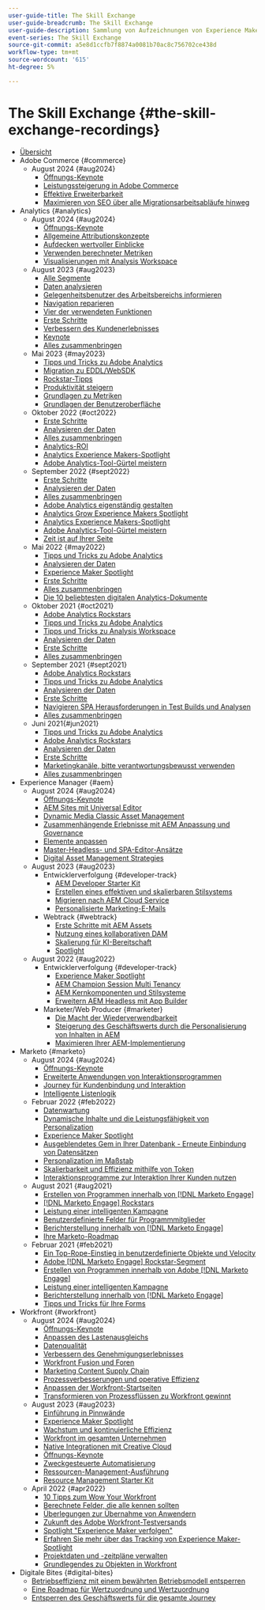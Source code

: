 ```yaml
---
user-guide-title: The Skill Exchange
user-guide-breadcrumb: The Skill Exchange
user-guide-description: Sammlung von Aufzeichnungen von Experience Makers The Skill Exchange
event-series: The Skill Exchange
source-git-commit: a5e8d1ccfb7f8874a0081b70ac8c756702ce438d
workflow-type: tm+mt
source-wordcount: '615'
ht-degree: 5%

---
```



# The Skill Exchange {#the-skill-exchange-recordings}

+ [Übersicht](overview.md)
+ Adobe Commerce {#commerce}
   + August 2024 {#aug2024}
      + [Öffnungs-Keynote](workfront/aug2024/keynote.md)
      + [Leistungssteigerung in Adobe Commerce](commerce/aug2024/commerce-performance.md)
      + [Effektive Erweiterbarkeit](commerce/aug2024/extensibility.md)
      + [Maximieren von SEO über alle Migrationsarbeitsabläufe hinweg](commerce/aug2024/seo-migration-workflows.md)
+ Analytics {#analytics}
   + August 2024 {#aug2024}
      + [Öffnungs-Keynote](analytics/aug2024/keynote.md)
      + [Allgemeine Attributionskonzepte](analytics/aug2024/attribution-concepts.md)
      + [Aufdecken wertvoller Einblicke](analytics/aug2024/uncover-valuable-insights.md)
      + [Verwenden berechneter Metriken](analytics/aug2024/calculated-metrics.md)
      + [Visualisierungen mit Analysis Workspace](analytics/aug2024/spotlight-visualizations.md)
   + August 2023 {#aug2023}
      + [Alle Segmente](analytics/aug2023/spotlight-segments.md)
      + [Daten analysieren](analytics/aug2023/analyze-the-data.md)
      + [Gelegenheitsbenutzer des Arbeitsbereichs informieren](analytics/aug2023/spotlight-workspace-user.md)
      + [Navigation reparieren](analytics/aug2023/fix-navigation.md)
      + [Vier der verwendeten Funktionen](analytics/aug2023/data-analysis.md)
      + [Erste Schritte](analytics/aug2023/getting-started.md)
      + [Verbessern des Kundenerlebnisses](analytics/aug2023/anti-conversion.md)
      + [Keynote](analytics/aug2023/keynote.md)
      + [Alles zusammenbringen](analytics/aug2023/putting-together.md)
   + Mai 2023 {#may2023}
      + [Tipps und Tricks zu Adobe Analytics](analytics/may2023/tips-and-tricks.md)
      + [Migration zu EDDL/WebSDK](analytics/may2023/migrate.md)
      + [Rockstar-Tipps](analytics/may2023/rockstar-tips.md)
      + [Produktivität steigern](analytics/may2023/productivity.md)
      + [Grundlagen zu Metriken](analytics/may2023/metrics.md)
      + [Grundlagen der Benutzeroberfläche](analytics/may2023/user-interface.md)
   + Oktober 2022 {#oct2022}
      + [Erste Schritte](analytics/oct2022/getting-started.md)
      + [Analysieren der Daten](analytics/oct2022/analyzing-the-data.md)
      + [Alles zusammenbringen](analytics/oct2022/putting-it-all-together.md)
      + [Analytics-ROI](analytics/oct2022/analytics-roi.md)
      + [Analytics Experience Makers-Spotlight](analytics/oct2022/spotlight.md)
      + [Adobe Analytics-Tool-Gürtel meistern](analytics/oct2022/toolbelt.md)
   + September 2022 {#sept2022}
      + [Erste Schritte](analytics/sept2022/getting-started.md)
      + [Analysieren der Daten](analytics/sept2022/analyzing-the-data.md)
      + [Alles zusammenbringen](analytics/sept2022/putting-it-all-together.md)
      + [Adobe Analytics eigenständig gestalten](analytics/sept2022/making-analytics-your-own.md)
      + [Analytics Grow Experience Makers Spotlight](analytics/sept2022/grow-spotlight.md)
      + [Analytics Experience Makers-Spotlight](analytics/sept2022/learn-spotlight.md)
      + [Adobe Analytics-Tool-Gürtel meistern](analytics/sept2022/toolbelt.md)
      + [Zeit ist auf Ihrer Seite](analytics/sept2022/time-is-on-your-side.md)
   + Mai 2022 {#may2022}
      + [Tipps und Tricks zu Adobe Analytics](analytics/may2022/tips-and-tricks.md)
      + [Analysieren der Daten](analytics/may2022/analyze-data.md)
      + [Experience Maker Spotlight](analytics/may2022/experience-makers-spotlight.md)
      + [Erste Schritte](analytics/may2022/getting-started.md)
      + [Alles zusammenbringen](analytics/may2022/putting-all-together.md)
      + [Die 10 beliebtesten digitalen Analytics-Dokumente](analytics/may2022/top-ten.md)
   + Oktober 2021 {#oct2021}
      + [Adobe Analytics Rockstars](analytics/oct2021/analytics-rockstars.md)
      + [Tipps und Tricks zu Adobe Analytics](analytics/oct2021/tips-and-tricks.md)
      + [Tipps und Tricks zu Analysis Workspace](analytics/oct2021/analysis-workspace-tips-and-tricks.md)
      + [Analysieren der Daten](analytics/oct2021/analyze-data.md)
      + [Erste Schritte](analytics/oct2021/getting-started.md)
      + [Alles zusammenbringen](analytics/oct2021/putting-all-together.md)
   + September 2021 {#sept2021}
      + [Adobe Analytics Rockstars](analytics/sept2021/analytics-rockstars.md)
      + [Tipps und Tricks zu Adobe Analytics](analytics/sept2021/tips-and-tricks.md)
      + [Analysieren der Daten](analytics/sept2021/analyze-data.md)
      + [Erste Schritte](analytics/sept2021/getting-started.md)
      + [Navigieren SPA Herausforderungen in Test Builds und Analysen](analytics/sept2021/navigate-spa.md)
      + [Alles zusammenbringen](analytics/sept2021/putting-all-together.md)
   + Juni 2021{#jun2021}
      + [Tipps und Tricks zu Adobe Analytics](analytics/jun2021/tips-and-tricks.md)
      + [Adobe Analytics Rockstars](analytics/jun2021/analytics-rockstars.md)
      + [Analysieren der Daten](analytics/jun2021/analyze-data.md)
      + [Erste Schritte](analytics/jun2021/getting-started.md)
      + [Marketingkanäle, bitte verantwortungsbewusst verwenden](analytics/jun2021/marketing-channels.md)
      + [Alles zusammenbringen](analytics/jun2021/putting-all-together.md)
+ Experience Manager {#aem}
   + August 2024 {#aug2024}
      + [Öffnungs-Keynote](aem/aug2024/keynote.md)
      + [AEM Sites mit Universal Editor](aem/aug2024/universal-editor.md)
      + [Dynamic Media Classic Asset Management](aem/aug2024/dmc-asset-management.md)
      + [Zusammenhängende Erlebnisse mit AEM Anpassung und Governance](aem/aug2024/customize-elements.md)
      + [Elemente anpassen](aem/aug2024/customize-elements.md)
      + [Master-Headless- und SPA-Editor-Ansätze](aem/aug2024/headless-spa-editor.md)
      + [Digital Asset Management Strategies](aem/aug2024/spotlight-dam-strategies.md)
   + August 2023 {#aug2023}
      + Entwicklerverfolgung {#developer-track}
         + [AEM Developer Starter Kit](aem/aug2023/deploy-new-project.md)
         + [Erstellen eines effektiven und skalierbaren Stilsystems](aem/aug2023/scalable-style-system.md)
         + [Migrieren nach AEM Cloud Service](aem/aug2023/migrate-to-aemcs.md)
         + [Personalisierte Marketing-E-Mails](aem/aug2023/personalized-marketing-emails.md)
      + Webtrack {#webtrack}
         + [Erste Schritte mit AEM Assets](aem/aug2023/getting-started-aem-assets.md)
         + [Nutzung eines kollaborativen DAM](aem/aug2023/collaborative-dam.md)
         + [Skalierung für KI-Bereitschaft](aem/aug2023/metadata.md)
         + [Spotlight](aem/aug2023/spotlight.md)
   + August 2022 {#aug2022}
      + Entwicklerverfolgung {#developer-track}
         + [Experience Maker Spotlight](aem/aug2022/spotlight.md)
         + [AEM Champion Session Multi Tenancy](aem/aug2022/multi-tenancy.md)
         + [AEM Kernkomponenten und Stilsysteme](aem/aug2022/core-components.md)
         + [Erweitern AEM Headless mit App Builder](aem/aug2022/app-builder.md)
      + Marketer/Web Producer {#marketer}
         + [Die Macht der Wiederverwendbarkeit](aem/aug2022/reusability.md)
         + [Steigerung des Geschäftswerts durch die Personalisierung von Inhalten in AEM](aem/aug2022/personalization.md)
         + [Maximieren Ihrer AEM-Implementierung](aem/aug2022/implementation.md)
+ Marketo {#marketo}
   + August 2024 {#aug2024}
      + [Öffnungs-Keynote](marketo/aug2024/keynote.md)
      + [Erweiterte Anwendungen von Interaktionsprogrammen](marketo/aug2024/advanced-applications-engagment-programs.md)
      + [Journey für Kundenbindung und Interaktion](marketo/aug2024/retention-engagement-journey.md)
      + [Intelligente Listenlogik](marketo/aug2024/smart-list-logic.md)
   + Februar 2022 {#feb2022}
      + [Datenwartung](marketo/feb2022/data-maintenance.md)
      + [Dynamische Inhalte und die Leistungsfähigkeit von Personalization](marketo/feb2022/dynamic-content.md)
      + [Experience Maker Spotlight](marketo/feb2022/experience-makers-spotlight.md)
      + [Ausgeblendetes Gem in Ihrer Datenbank - Erneute Einbindung von Datensätzen](marketo/feb2022/hidden-gems.md)
      + [Personalization im Maßstab](marketo/feb2022/personalization-at-scale.md)
      + [Skalierbarkeit und Effizienz mithilfe von Token](marketo/feb2022/using-tokens.md)
      + [Interaktionsprogramme zur Interaktion Ihrer Kunden nutzen](marketo/feb2022/utilize-engagement-programs.md)
   + August 2021 {#aug2021}
      + [Erstellen von Programmen innerhalb von [!DNL Marketo Engage]](marketo/aug2021/create-programs.md)
      + [[!DNL Marketo Engage] Rockstars](marketo/aug2021/engage-rockstars.md)
      + [Leistung einer intelligenten Kampagne](marketo/aug2021/smart-campaign.md)
      + [Benutzerdefinierte Felder für Programmmitglieder](marketo/aug2021/program-member-custom-fields.md)
      + [Berichterstellung innerhalb von [!DNL Marketo Engage]](marketo/aug2021/reporting.md)
      + [Ihre Marketo-Roadmap](marketo/aug2021/marketo-roadmap.md)
   + Februar 2021 {#feb2021}
      + [Ein Top-Rope-Einstieg in benutzerdefinierte Objekte und Velocity](marketo/feb2021/custom-objects.md)
      + [Adobe [!DNL Marketo Engage]  Rockstar-Segment](marketo/feb2021/rockstar.md)
      + [Erstellen von Programmen innerhalb von Adobe [!DNL Marketo Engage]](marketo/feb2021/create-programs.md)
      + [Leistung einer intelligenten Kampagne](marketo/feb2021/power-of-smart-campaign.md)
      + [Berichterstellung innerhalb von [!DNL Marketo Engage]](marketo/feb2021/reporting-within-marketo.md)
      + [Tipps und Tricks für Ihre Forms](marketo/feb2021/forms-tips-and-tricks.md)
+ Workfront {#workfront}
   + August 2024 {#aug2024}
      + [Öffnungs-Keynote](workfront/aug2024/keynote.md)
      + [Anpassen des Lastenausgleichs](workfront/aug2024/workload-balancer.md)
      + [Datenqualität](workfront/aug2024/data-quality.md)
      + [Verbessern des Genehmigungserlebnisses](workfront/aug2024/approval-experience.md)
      + [Workfront Fusion und Foren](workfront/aug2024/fusion-boards.md)
      + [Marketing Content Supply Chain](workfront/aug2024/content-supply-chain.md)
      + [Prozessverbesserungen und operative Effizienz](workfront/aug2024/spotlight-process-operations.md)
      + [Anpassen der Workfront-Startseiten](workfront/aug2024/tailoring-homepages.md)
      + [Transformieren von Prozessflüssen zu Workfront gewinnt](workfront/aug2024/spotlight-process-flows.md)
   + August 2023 {#aug2023}
      + [Einführung in Pinnwände](workfront/aug2023/introduction-to-boards.md)
      + [Experience Maker Spotlight](workfront/aug2023/spotlight.md)
      + [Wachstum und kontinuierliche Effizienz](workfront/aug2023/growth-continued-efficiencies.md)
      + [Workfront im gesamten Unternehmen](workfront/aug2023/workfront-across-enterprise.md)
      + [Native Integrationen mit Creative Cloud](workfront/aug2023/native-integtrations.md)
      + [Öffnungs-Keynote](workfront/aug2023/opening-keynote.md)
      + [Zweckgesteuerte Automatisierung](workfront/aug2023/automations.md)
      + [Ressourcen-Management-Ausführung](workfront/aug2023/resource-management-burnout.md)
      + [Resource Management Starter Kit](workfront/aug2023/resource-management-starter-kit.md)
   + April 2022 {#apr2022}
      + [10 Tipps zum Wow Your Workfront](workfront/apr2022/ten-tips.md)
      + [Berechnete Felder, die alle kennen sollten](workfront/apr2022/calculated-fields.md)
      + [Überlegungen zur Übernahme von Anwendern](workfront/apr2022/user-adoption.md)
      + [Zukunft des Adobe Workfront-Testversands](workfront/apr2022/workfront-proof.md)
      + [Spotlight &quot;Experience Maker verfolgen&quot;](workfront/apr2022/grow-track-spotlight.md)
      + [Erfahren Sie mehr über das Tracking von Experience Maker-Spotlight](workfront/apr2022/learn-track-spotlight.md)
      + [Projektdaten und -zeitpläne verwalten](workfront/apr2022/projects-dates-timelines.md)
      + [Grundlegendes zu Objekten in Workfront](workfront/apr2022/understanding-objects.md)
+ Digitale Bites {#digital-bites}
   + [Betriebseffizienz mit einem bewährten Betriebsmodell entsperren](digital-bites/operational-model.md)
   + [Eine Roadmap für Wertzuordnung und Wertzuordnung](digital-bites/roadmap.md)
   + [Entsperren des Geschäftswerts für die gesamte Journey](digital-bites/business-value.md)

